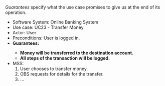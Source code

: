 <link rel="stylesheet" href="{{baseUrl}}/css/common.css">

_Guarantees_ specify what the use case promises to give us at the end of its operation.

<tip-box>
  <div>
    <ul>
      <li>Software System: Online Banking System</li>
      <li>Use case: UC23 - Transfer Money</li>
      <li>Actor: User</li>
      <li>Preconditions: User is logged in.</li>
      <li><b>Guarantees:
        <ul>
          <li>Money will be transferred to the destination account.</li>
          <li>All steps of the transaction will be logged.</li>
        </ul>
      </b></li>
      <li>MSS:
        <ol>
          <li>User chooses to transfer money.</li>
          <li>OBS requests for details for the transfer.</li>
          <li class="custom-bullet-point">...</li>
        </ol>
      </li>
    </ul>
  </div>
</tip-box>

<p/>
